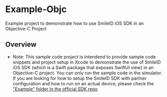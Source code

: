 # Example-Objc

Example project to demonstrate how to use SmileID iOS SDK in an Objective-C Project

## Overview

- Note: This sample code project is intendend to provide sample code snippets and project setup in Xcode to demonstrate the use of SmileID iOS SDK (which is a Swift package that exposes SwiftUI view) in an Objective-C project.
  You can only run the sample code in the simulator. If you are looking for how to setup the SmileID SDK with partner configuration and how to run on an actual device, please check the ["Example" folder in the official SDK repo](https://github.com/smileidentity/ios/tree/main/Example)
